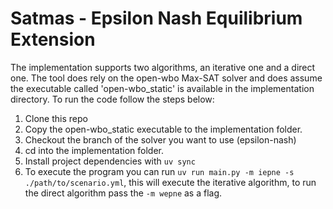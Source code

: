 # Satmas - Epsilon Nash Equilibrium Extension

The implementation supports two algorithms, an iterative one and a direct one. The tool does rely on the open-wbo Max-SAT solver and does assume the executable
called 'open-wbo_static' is available in the implementation directory.
To run the code follow the steps below:

1. Clone this repo
2. Copy the open-wbo_static executable to the implementation folder.
3. Checkout the branch of the solver you want to use (epsilon-nash)
4. cd into the implementation folder.
5. Install project dependencies with ``` uv sync ```
6. To execute the program you can run ``` uv run main.py -m iepne -s ./path/to/scenario.yml ```, this will execute the iterative algorithm, to run the direct 
algorithm pass the ``` -m wepne ``` as a flag.


